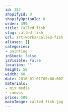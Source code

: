 ```yaml
---
id: 187
shopifyId: 0
shopifyOptionId: 0
order: 399
title: Called fish
slug: called-fish
url: art-works/called-fish
aliases: []
categories:
- painting
inStock: false
isVisible: false
location: ""
height: 50
width: 60
date: 2016-01-01T00:00:00Z
materials:
- mix media
- canvas
price: 500
mainImage: called_fish.jpg
---
```

